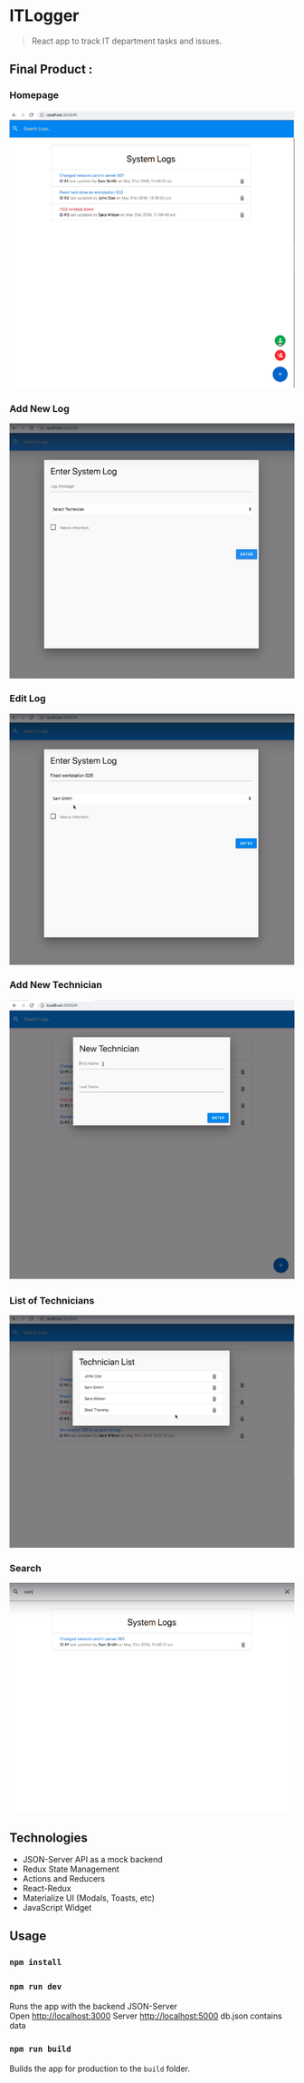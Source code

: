 # ITLogger

> React app to track IT department tasks and issues.

## Final Product :

### Homepage

!["Homepage"](https://github.com/Mahsa1990a/it-logger/blob/main/public/screenshots/Home%20it.png?raw=true)

### Add New Log

!["Add New Log"](https://github.com/Mahsa1990a/it-logger/blob/main/public/screenshots/add-log.png?raw=true)

### Edit Log

!["Edit Log"](https://github.com/Mahsa1990a/it-logger/blob/main/public/screenshots/edit.png?raw=true)

### Add New Technician

!["Add New Technician"](https://github.com/Mahsa1990a/it-logger/blob/main/public/screenshots/Add-New-Technician.png?raw=true)

### List of Technicians

!["List of Technicians"](https://github.com/Mahsa1990a/it-logger/blob/main/public/screenshots/List%20of%20Tech.png?raw=true)

### Search

!["Search"](https://github.com/Mahsa1990a/it-logger/blob/main/public/screenshots/search.png?raw=true)

## Technologies

- JSON-Server API as a mock backend
- Redux State Management
- Actions and Reducers
- React-Redux
- Materialize UI (Modals, Toasts, etc)
- JavaScript Widget

## Usage

### `npm install`

### `npm run dev`

Runs the app with the backend JSON-Server<br>
Open [http://localhost:3000](http://localhost:3000)
Server [http://localhost:5000](http://localhost:5000)
db.json contains data

### `npm run build`

Builds the app for production to the `build` folder.<br>

